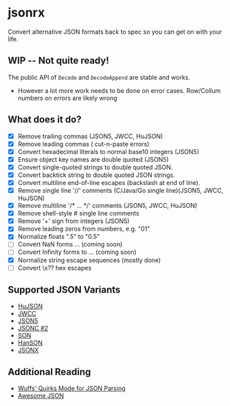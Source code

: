 # jsonrx
Convert alternative JSON formats back to spec so you can get on with your life.

## WIP -- Not quite ready!

The public API of `Decode` and `DecodeAppend` are stable and works.

* However a lot more work needs to be done on error cases.  Row/Collum numbers on errors are likely wrong

## What does it do?

- [x] Remove trailing commas (JSON5, JWCC, HuJSON)
- [x] Remove leading commas ( cut-n-paste errors)
- [x] Convert hexadecimal literals to normal base10 integers (JSON5)
- [x] Ensure object key names are double quoted (JSON5)
- [x] Convert single-quoted strings to double quoted JSON.
- [x] Convert backtick string to double quoted JSON strings.
- [x] Convert multiline end-of-line escapes (backslash at end of line).
- [x] Remove single line '//' comments (C/Java/Go single line)(JSON5, JWCC, HuJSON)
- [x] Remove multiline '/* ... */' comments (JSON5, JWCC, HuJSON)
- [x] Remove shell-style # single line comments
- [x] Remove '+' sign from integers (JSON5)
- [x] Remove leading zeros from numbers, e.g. "01"
- [x] Normalize floats ".5" to "0.5"
- [ ] Convert NaN forms  ... (coming soon)
- [ ] Convert Infinity forms to ... (coming soon)
- [x] Normalize string escape sequences (mostly done)
- [ ] Convert \x?? hex escapes

## Supported JSON Variants

- [HuJSON](https://github.com/tailscale/hujson)
- [JWCC](https://nigeltao.github.io/blog/2021/json-with-commas-comments.html)
- [JSON5](https://json5.org)
- [JSONC #2](https://code.visualstudio.com/docs/languages/json#_json-with-comments)
- [SON](https://github.com/aleksandergurin/simple-object-notation)
- [HanSON](https://github.com/timjansen/hanson)
- [JSONX](https://github.com/json-next)

## Additional Reading

* [Wuffs' Quirks Mode for JSON Parsing](https://github.com/google/wuffs/blob/3d6c609dc12de3c81e1b8079ceecf96370b086a2/std/json/decode_quirks.wuffs)
* [Awesome JSON](https://github.com/json-next/awesome-json-next)

